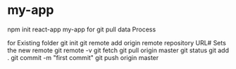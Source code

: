 # my-app
npm init react-app my-app
for git pull data Process

for Existing folder
git init
git remote add origin remote repository URL# Sets the new remote
git remote -v
git fetch
git pull origin master
git status 
git add .
git commit -m "first commit"
git push origin master



